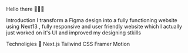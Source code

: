 Hello there 👩‍💻👋

Introduction
I transform a Figma design into a fully functioning website using Next13 , fully responsive and user friendly website which I actually just worked on it's UI and improved my designing stkills

Technoligies 🤖
Next.js
Tailwind CSS
Framer Motion
